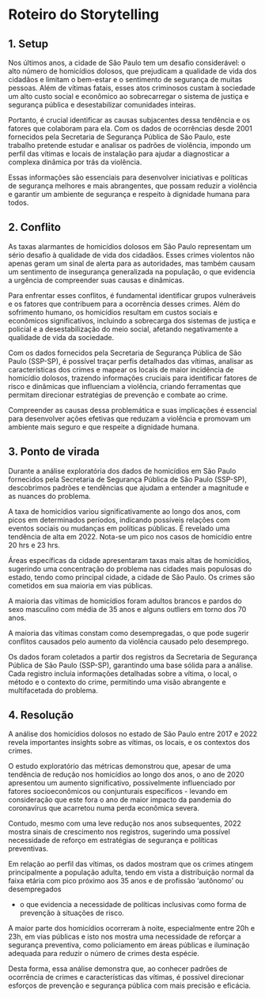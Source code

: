 # Roteiro do Storytelling

## 1. Setup

Nos últimos anos, a cidade de São Paulo tem um desafio considerável: o alto
número de homicídios dolosos, que prejudicam a qualidade de vida dos cidadãos e
limitam o bem-estar e o sentimento de segurança de muitas pessoas. Além de
vítimas fatais, esses atos criminosos custam à sociedade um alto custo social e
econômico ao sobrecarregar o sistema de justiça e segurança pública e
desestabilizar comunidades inteiras.

Portanto, é crucial identificar as causas subjacentes dessa tendência e os fatores
que colaboram para ela. Com os dados de ocorrências desde 2001 fornecidos pela
Secretaria de Segurança Pública de São Paulo, este trabalho pretende estudar e
analisar os padrões de violência, impondo um perfil das vítimas e locais de
instalação para ajudar a diagnosticar a complexa dinâmica por trás da violência.

Essas informações são essenciais para desenvolver iniciativas e políticas de
segurança melhores e mais abrangentes, que possam reduzir a violência e garantir
um ambiente de segurança e respeito à dignidade humana para todos.

## 2. Conflito

As taxas alarmantes de homicídios dolosos em São Paulo representam um sério
desafio à qualidade de vida dos cidadãos. Esses crimes violentos não apenas geram
um sinal de alerta para as autoridades, mas também causam um sentimento de
insegurança generalizada na população, o que evidencia a urgência de compreender
suas causas e dinâmicas.

Para enfrentar esses conflitos, é fundamental identificar grupos vulneráveis e os
fatores que contribuem para a ocorrência desses crimes. Além do sofrimento
humano, os homicídios resultam em custos sociais e econômicos significativos,
incluindo a sobrecarga dos sistemas de justiça e policial e a desestabilização do
meio social, afetando negativamente a qualidade de vida da sociedade.

Com os dados fornecidos pela Secretaria de Segurança Pública de São Paulo
(SSP-SP), é possível traçar perfis detalhados das vítimas, analisar as características
dos crimes e mapear os locais de maior incidência de homicídio dolosos, trazendo
informações cruciais para identificar fatores de risco e dinâmicas que influenciam a
violência, criando ferramentas que permitam direcionar estratégias de prevenção e
combate ao crime.

Compreender as causas dessa problemática e suas implicações é essencial para
desenvolver ações efetivas que reduzam a violência e promovam um ambiente mais
seguro e que respeite a dignidade humana.

## 3. Ponto de virada

Durante a análise exploratória dos dados de homicídios em São Paulo fornecidos
pela Secretaria de Segurança Pública de São Paulo (SSP-SP), descobrimos padrões e
tendências que ajudam a entender a magnitude e as nuances do problema.

A taxa de homicídios variou significativamente ao longo dos anos, com picos em
determinados períodos, indicando possíveis relações com eventos sociais ou
mudanças em políticas públicas. É revelado uma tendência de alta em 2022.
Nota-se um pico nos casos de homicídio entre 20 hrs e 23 hrs.

Áreas específicas da cidade apresentaram taxas mais altas de homicídios,
sugerindo uma concentração do problema nas cidades mais populosas do estado,
tendo como principal cidade, a cidade de São Paulo. Os crimes são cometidos em
sua maioria em vias públicas.

A maioria das vítimas de homicídios foram adultos brancos e pardos do sexo
masculino com média de 35 anos e alguns outliers em torno dos 70 anos.

A maioria das vítimas constam como desempregadas, o que pode sugerir conflitos
causados pelo aumento da violência causado pelo desemprego.

Os dados foram coletados a partir dos registros da Secretaria de Segurança Pública
de São Paulo (SSP-SP), garantindo uma base sólida para a análise. Cada registro
incluía informações detalhadas sobre a vítima, o local, o método e o contexto do
crime, permitindo uma visão abrangente e multifacetada do problema.

## 4. Resolução

A análise dos homicídios dolosos no estado de São Paulo entre 2017 e 2022 revela
importantes insights sobre as vítimas, os locais, e os contextos dos crimes.

O estudo exploratório das métricas demonstrou que, apesar de uma tendência de
redução nos homicídios ao longo dos anos, o ano de 2020 apresentou um aumento
significativo, possivelmente influenciado por fatores socioeconômicos ou
conjunturais específicos - levando em consideração que este fora o ano de maior
impacto da pandemia do coronavírus que acarretou numa perda econômica severa.

Contudo, mesmo com uma leve redução nos anos subsequentes, 2022 mostra
sinais de crescimento nos registros, sugerindo uma possível necessidade de reforço
em estratégias de segurança e políticas preventivas.

Em relação ao perfil das vítimas, os dados mostram que os crimes atingem
principalmente a população adulta, tendo em vista a distribuição normal da faixa
etária com pico próximo aos 35 anos e de profissão ‘autônomo’ ou desempregados
- o que evidencia a necessidade de políticas inclusivas como forma de prevenção à
situações de risco.

A maior parte dos homicídios ocorreram à noite, especialmente entre 20h e 23h, em
vias públicas e isto nos mostra uma necessidade de reforçar a segurança
preventiva, como policiamento em áreas públicas e iluminação adequada para
reduzir o número de crimes desta espécie.

Desta forma, essa análise demonstra que, ao conhecer padrões de ocorrência de
crimes e características das vítimas, é possível direcionar esforços de prevenção e
segurança pública com mais precisão e eficácia.
